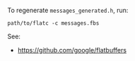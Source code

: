 To regenerate `messages_generated.h`, run:

```
path/to/flatc -c messages.fbs
```

See:
  * <https://github.com/google/flatbuffers>
